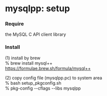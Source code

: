 mysqlpp: setup
===============


### Require  
 the MySQL C API client library  


### Install  
(1) install by brew  
% brew install mysql++  
https://formulae.brew.sh/formula/mysql++  


(2) copy config file (mysqlpp.pc) to system area   
% bash setup_pkgconfig.sh  
% pkg-config --cflags --libs mysqlpp  

